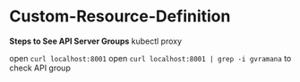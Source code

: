 # Custom-Resource-Definition

**Steps to See API Server Groups**
kubectl proxy

open `curl localhost:8001`
open `curl localhost:8001 | grep -i gvramana` to check API group
